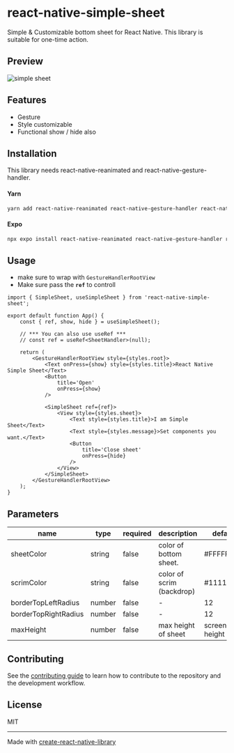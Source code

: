 # react-native-simple-sheet

Simple & Customizable bottom sheet for React Native.
This library is suitable for one-time action.

## Preview
![simple sheet](https://github.com/galaxykhh/react-native-simple-sheet/assets/79380337/63289096-b0b5-4de5-a738-902f8c751f6e)


## Features
* Gesture
* Style customizable
* Functional show / hide also

## Installation

This library needs react-native-reanimated and react-native-gesture-handler.

#### Yarn
```sh
yarn add react-native-reanimated react-native-gesture-handler react-native-simple-sheet
```

#### Expo
```sh
npx expo install react-native-reanimated react-native-gesture-handler react-native-simple-sheet
```

## Usage

* make sure to wrap with <code>GestureHandlerRootView</code>
* Make sure pass the <code>**ref**</code> to controll
```tsx
import { SimpleSheet, useSimpleSheet } from 'react-native-simple-sheet';

export default function App() {
    const { ref, show, hide } = useSimpleSheet();

    // *** You can also use useRef ***
    // const ref = useRef<SheetHandler>(null);

    return (
        <GestureHandlerRootView style={styles.root}>
            <Text onPress={show} style={styles.title}>React Native Simple Sheet</Text>
            <Button
                title='Open'
                onPress={show}
            />

            <SimpleSheet ref={ref}>
                <View style={styles.sheet}>
                    <Text style={styles.title}>I am Simple Sheet</Text>
                    <Text style={styles.message}>Set components you want.</Text>
                    <Button
                        title='Close sheet'
                        onPress={hide}
                    />
                </View>
            </SimpleSheet>
        </GestureHandlerRootView>
    );
}
```
## Parameters
| name            	            | type    	| required 	| description               	| default   	                |
|---------------------------	|---------	|----------	|---------------------------	|---------------------------	|
| sheetColor 	                | string  	| false    	| color of bottom sheet.    	| #FFFFFF   	                |
| scrimColor      	            | string  	| false    	| color of scrim (backdrop) 	| #11111188 	                |
| borderTopLeftRadius     	    | number  	| false    	| -           	                | 12   	                        |
| borderTopRightRadius     	    | number 	| false    	| -      	                    | 12      	                    |
| maxHeight     	            | number 	| false    	| max height of sheet      	        | screen height * 0.8      	    |


## Contributing

See the [contributing guide](CONTRIBUTING.md) to learn how to contribute to the repository and the development workflow.

## License

MIT

---

Made with [create-react-native-library](https://github.com/callstack/react-native-builder-bob)
